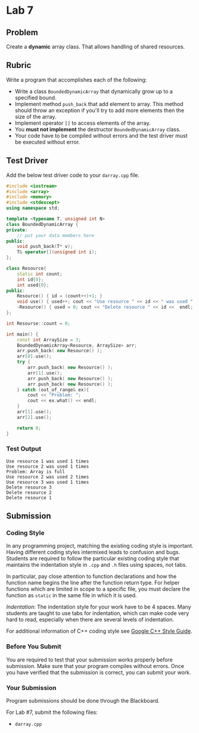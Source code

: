 # Lab 7

## Problem

Create a **dynamic** array class. That allows handling of shared resources.

## Rubric

Write a program that accomplishes each of the following:

- Write a class `BoundedDynamicArray` that dynamically grow up to a specified bound.
- Implement method `push_back` that add element to array. This method should throw an exception if you'll try to add more elements then the size of the array.
- Implement operator `[]` to access elements of the array.
- You **must not implement** the destructor `BoundedDynamicArray` class.
- Your code have to be compiled without errors and the test driver must be executed without error.


## Test Driver

Add the below test driver code to your `darray.cpp` file.

```c++
#include <iostream>
#include <array>
#include <memory>
#include <stdexcept>
using namespace std;

template <typename T, unsigned int N>
class BoundedDynamicArray {
private:
    // put your data members here
public:
    void push_back(T* v);
    T& operator[](unsigned int i);
};

class Resource{
    static int count;
    int id{0};
    int used{0};
public:
    Resource() { id = (count++)+1; }
    void use() { used++; cout << "Use resource " << id << " was used " << used << " times" << endl; }
    ~Resource() { used = 0; cout << "Delete resource " << id <<  endl; }
};

int Resourse::count = 0;

int main() {
    const int ArraySize = 3;
    BoundedDynamicArray<Resource, ArraySize> arr;
    arr.push_back( new Resource() );
    arr[0].use();
    try {
        arr.push_back( new Resource() );
        arr[1].use();
        arr.push_back( new Resource() );
        arr.push_back( new Resource() );
    } catch (out_of_range& ex){
        cout << "Problem: ";
        cout << ex.what() << endl;
    }
    arr[1].use();
    arr[2].use();

    return 0;
}
```

### Test Output
```
Use resource 1 was used 1 times
Use resource 2 was used 1 times
Problem: Array is full
Use resource 2 was used 2 times
Use resource 3 was used 1 times
Delete resource 3
Delete resource 2
Delete resource 1
```

## Submission

### Coding Style

In any programming project, matching the existing coding style is important. Having different coding styles intermixed leads to confusion and bugs. Students are required to follow the particular existing coding style that maintains the indentation style in `.cpp` and `.h` files using spaces, not tabs.

In particular, pay close attention to function declarations and how the function name begins the line after the function return type. For helper functions which are limited in scope to a specific file, you must declare the function as `static` in the same file in which it is used.

*Indentation*: The indentation style for your work have to be 4 spaces. Many students are taught to use tabs for indentation, which can make code very hard to read, especially when there are several levels of indentation.

For additional information of C++ coding style see [Google C++ Style Guide](https://google.github.io/styleguide/cppguide.html).

### Before You Submit

You are required to test that your submission works properly before submission. Make sure that your program compiles without errors. Once you have verified that the submission is correct, you can submit your work.


### Your Submission

Program submissions should be done through the Blackboard.

For Lab #7, submit the following files:

- `darray.cpp`
